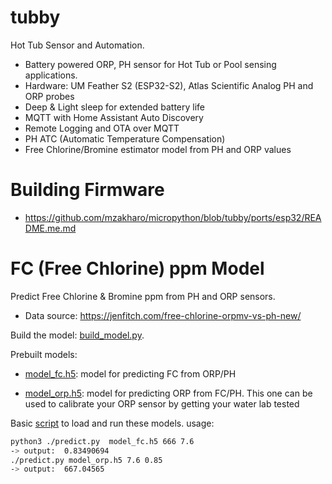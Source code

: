 # tubby
Hot Tub Sensor and Automation. 

- Battery powered ORP, PH sensor for Hot Tub or Pool sensing applications.
- Hardware: UM Feather S2 (ESP32-S2),  Atlas Scientific Analog PH and ORP probes
- Deep & Light sleep for extended battery life
- MQTT with Home Assistant Auto Discovery
- Remote Logging and OTA over MQTT
- PH ATC (Automatic Temperature Compensation)
- Free Chlorine/Bromine estimator model from PH and ORP values

# Building Firmware

- https://github.com/mzakharo/micropython/blob/tubby/ports/esp32/README.me.md


# FC (Free Chlorine) ppm Model

Predict Free Chlorine & Bromine ppm from PH and ORP sensors. 

- Data source:  https://jenfitch.com/free-chlorine-orpmv-vs-ph-new/


Build the model: [build_model.py](https://github.com/mzakharo/tubby/blob/main/build_model.py).

Prebuilt models:
- [model_fc.h5](https://github.com/mzakharo/tubby/blob/main/model_fc.h5): model for predicting FC from  ORP/PH

- [model_orp.h5](https://github.com/mzakharo/tubby/blob/main/model_orp.h5): model for predicting ORP from FC/PH. This one can be used to calibrate your ORP sensor by getting your water lab tested

Basic [script](https://github.com/mzakharo/tubby/blob/main/predict.py) to load and run these models. usage:

```bash
python3 ./predict.py  model_fc.h5 666 7.6
-> output:  0.83490694
./predict.py model_orp.h5 7.6 0.85
-> output:  667.04565
```


